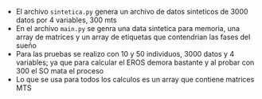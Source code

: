 -  El archivo  `sintetica.py` genera un archivo de datos sinteticos de 3000 datos por 4 variables, 300 mts
- En el archivo `main.py` se genra una data sintetica para memoria, una array de matrices y un array de etiquetas que contendrian las fases del sueño
- Para las pruebas se realizo con 10 y 50 individuos, 3000 datos y 4  variables; ya que para calcular el EROS demora bastante y al probar con 300 el SO mata el proceso
- Lo que se usa para todos los calculos es un array que contiene matrices MTS

